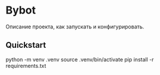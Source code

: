 # Bybot
Описание проекта, как запускать и конфигурировать.

## Quickstart
python -m venv .venv
source .venv/bin/activate
pip install -r requirements.txt
